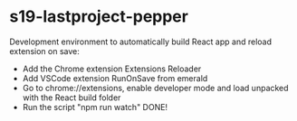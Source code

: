 # s19-lastproject-pepper

Development environment to automatically build React app and reload extension on save:
* Add the Chrome extension Extensions Reloader
* Add VSCode extension RunOnSave from emerald
* Go to chrome://extensions, enable developer mode and load unpacked with the React build folder
* Run the script "npm run watch"
DONE!

